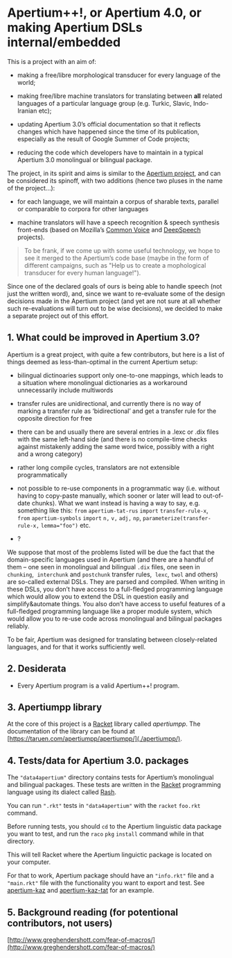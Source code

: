 # Apertium++!, or Apertium 4.0, or making Apertium DSLs internal/embedded

This is a project with an aim of:

* making a free/libre morphological transducer for every language of the
  world;

* making free/libre machine translators for translating between **all**
  related languages of a particular language group (e.g. Turkic, Slavic,
  Indo-Iranian etc);

* updating Apertium 3.0’s official documentation so that it reflects
  changes which have happened since the time of its publication,
  especially as the result of Google Summer of Code projects;

* reducing the code which developers have to maintain in a typical
  Apertium 3.0 monolingual or bilingual package.

The project, in its spirit and aims is similar to the [Apertium
project](https://www.apertium.org), and can be considered its spinoff,
with two additions (hence two pluses in the name of the project...):

* for each language, we will maintain a corpus of sharable texts,
  parallel or comparable to corpora for other languages

* machine translators will have a speech recognition & speech synthesis
  front-ends (based on Mozilla’s [Common
  Voice](https://voice.mozilla.org) and
  [DeepSpeech](https://github.com/mozilla/DeepSpeech) projects).

> To be frank, if we come up with some useful technology, we hope to see
> it merged to the Apertium’s code base (maybe in the form of different
> campaigns, such as "Help us to create a mophological transducer for
> every human language!").

Since one of the declared goals of ours is being able to handle speech
(not just the written word), and, since we want to re-evaluate some of
the design decisions made in the Apertium project (and yet are not sure
at all whether such re-evaluations will turn out to be wise decisions),
we decided to make a separate project out of this effort.

## 1. What could be improved in Apertium 3.0?

Apertium is a great project, with quite a few contributors, but here is
a list of things deemed as less-than-optimal in the current Apertium
setup:

* bilingual dictinoaries support only one-to-one mappings, which leads
  to a situation where monolingual dictionaries as a workaround
  unnecessarily include multiwords

* transfer rules are unidirectional, and currently there is no way of
  marking a transfer rule as ‘bidirectional’ and get a transfer rule for
  the opposite direction for free

* there can be and usually there are several entries in a .lexc or .dix
  files with the same left-hand side (and there is no compile-time
  checks against mistakenly adding the same word twice, possibly with a
  right and a wrong category)

* rather long compile cycles, translators are not extensible
  programmatically

* not possible to re-use components in a programmatic way (i.e. without
  having to copy-paste manually, which sooner or later will lead to
  out-of-date chunks). What we want instead is having a way to say, e.g.
  something like this:
  `from` `apertium-tat-rus` `import` `transfer-rule-x`,
  `from` `apertium-symbols` `import` `n,` `v,` `adj,` `np`,
  `parameterize(transfer-rule-x,` `lemma="foo")` etc.

* ?

We suppose that most of the problems listed will be due the fact that
the domain-specific languages used in Apertium (and there are a handful
of them – one seen in monolingual and bilingual `.dix` files, one seen
in `chunking`,  `interchunk` and `postchunk` transfer rules,  `lexc`,
`twol` and others) are so-called external DSLs. They are parsed and
compiled. When writing in these DSLs, you don’t have access to a
full-fledged programming language which would allow you to extend the
DSL in question easily and simplify&automate things. You also don’t have
access to useful features of a full-fledged programming language like a
proper module system, which would allow you to re-use code across
monolingual and bilingual packages reliably.

To be fair, Apertium was designed for translating between
closely-related languages, and for that it works sufficiently well.

## 2. Desiderata

* Every Apertium program is a valid Apertium++! program.

## 3. Apertiumpp library

At the core of this project is a [Racket](https://racket-lang.org/)
library called _apertiumpp_. The documentation of the library can be
found at [https://taruen.com/apertiumpp/apertiumpp/](./apertiumpp/).

## 4. Tests/data for Apertium 3.0. packages

The `"data4apertium"` directory contains tests for Apertium’s
monolingual and bilingual packages. These tests are written in the
[Racket](https://racket-lang.org) programming language using its dialect
called [Rash](https://docs.racket-lang.org/rash/index.html).

You can run `".rkt"` tests in `"data4apertium"` with the
`racket` `foo.rkt` command.

Before running tests, you should `cd` to the Apertium linguistic data
package you want to test, and run the `raco` `pkg` `install` command
while in that directory.

This will tell Racket where the Apertium linguictic package is located
on your computer.

For that to work, Apertium package should have an `"info.rkt"` file and
a `"main.rkt"` file with the functionality you want to export and test.
See [apertium-kaz](https://github.com/apertium/apertium-kaz) and
[apertium-kaz-tat](https://github.com/apertium/apertium-kaz-tat) for an
example.

## 5. Background reading (for potentional contributors, not users)

[http://www.greghendershott.com/fear-of-macros/](http://www.greghendershott.com/fear-of-macros/)

